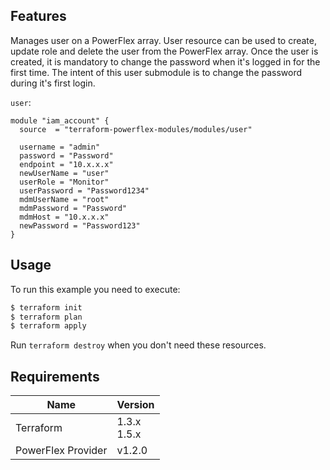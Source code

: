 ## Features
Manages user on a PowerFlex array. User resource can be used to create, update role and delete the user from the PowerFlex array. Once the user is created, it is mandatory to change the password when it's logged in for the first time. The intent of this user submodule is to change the password during it's first login.

`user`:

```hcl
module "iam_account" {
  source  = "terraform-powerflex-modules/modules/user"

  username = "admin"
  password = "Password"
  endpoint = "10.x.x.x"
  newUserName = "user"
  userRole = "Monitor"
  userPassword = "Password1234"
  mdmUserName = "root"
  mdmPassword = "Password"
  mdmHost = "10.x.x.x"
  newPassword = "Password123"
}
```

## Usage

To run this example you need to execute:

```bash
$ terraform init
$ terraform plan
$ terraform apply
```

Run `terraform destroy` when you don't need these resources.

## Requirements

| Name | Version |
|------|---------|
| Terraform | 1.3.x <br> 1.5.x | 
| PowerFlex Provider | v1.2.0 |




